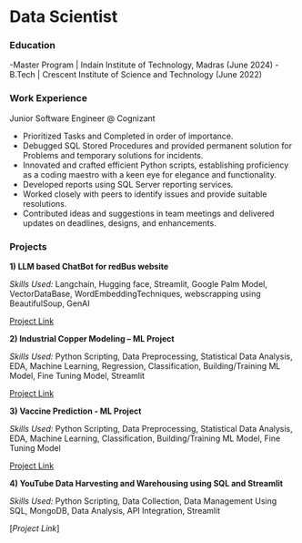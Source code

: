 # Data Scientist

### Education
-Master Program | Indain Institute of Technology, Madras (June 2024)
-B.Tech | Crescent Institute of Science and Technology (June 2022)

### Work Experience
Junior Software Engineer @ Cognizant
- Prioritized Tasks and Completed in order of importance.
- Debugged SQL Stored Procedures and provided permanent solution for Problems and temporary solutions for incidents.
- Innovated and crafted efficient Python scripts, establishing proficiency as a coding maestro with a keen eye for elegance and functionality.
- Developed reports using SQL Server reporting services.
- Worked closely with peers to identify issues and provide suitable resolutions.
- Contributed ideas and suggestions in team meetings and delivered updates on deadlines, designs, and enhancements.

### Projects
**1) LLM based ChatBot for redBus website**      

*Skills Used:* Langchain, Hugging face, Streamlit, Google Palm Model, VectorDataBase, WordEmbeddingTechniques, webscrapping using BeautifulSoup, GenAI

[Project Link](https://llm-based-chatbot-for-redbus-fkrvppuofyxxdclgymc9me.streamlit.app/)

**2) Industrial Copper Modeling – ML Project**  

*Skills Used:* Python Scripting, Data Preprocessing, Statistical Data Analysis, EDA, Machine Learning, Regression, Classification, Building/Training ML Model, Fine Tuning Model, Streamlit

[Project Link](https://copper-modeling-ml-project-cjo7z7xbza6xyajbpqdkbt.streamlit.app/)

**3) Vaccine Prediction - ML Project** 

*Skills Used:* Python Scripting, Data Preprocessing, Statistical Data Analysis, EDA, Machine Learning, Classification, Building/Training ML Model, Fine Tuning Model

[Project Link](https://vaccine-prediction-ml-project-v2rkhfkegcehq2kzdxezbf.streamlit.app/)

**4) YouTube Data Harvesting and Warehousing using SQL and Streamlit**

*Skills Used:* Python Scripting, Data Collection, Data Management Using SQL, MongoDB, Data Analysis, API Integration, Streamlit

[*Project Link*]

